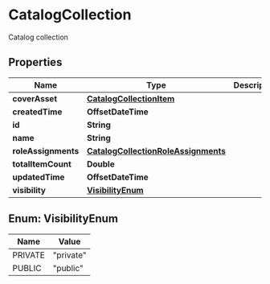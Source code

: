 

# CatalogCollection

Catalog collection

## Properties

| Name | Type | Description | Notes |
|------------ | ------------- | ------------- | -------------|
|**coverAsset** | [**CatalogCollectionItem**](CatalogCollectionItem.md) |  |  [optional] |
|**createdTime** | **OffsetDateTime** |  |  |
|**id** | **String** |  |  |
|**name** | **String** |  |  |
|**roleAssignments** | [**CatalogCollectionRoleAssignments**](CatalogCollectionRoleAssignments.md) |  |  |
|**totalItemCount** | **Double** |  |  |
|**updatedTime** | **OffsetDateTime** |  |  |
|**visibility** | [**VisibilityEnum**](#VisibilityEnum) |  |  |



## Enum: VisibilityEnum

| Name | Value |
|---- | -----|
| PRIVATE | &quot;private&quot; |
| PUBLIC | &quot;public&quot; |



